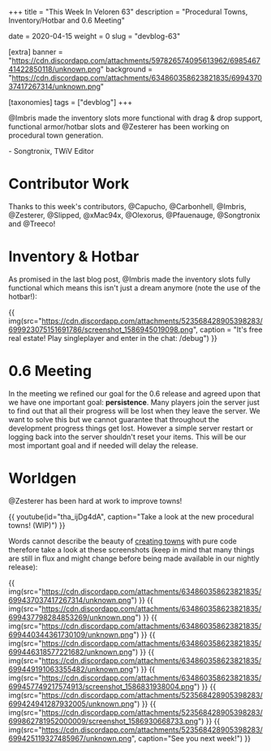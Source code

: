 +++
title = "This Week In Veloren 63"
description = "Procedural Towns, Inventory/Hotbar and 0.6 Meeting"

date = 2020-04-15
weight = 0
slug = "devblog-63"

[extra]
banner = "https://cdn.discordapp.com/attachments/597826574095613962/698546741422850118/unknown.png"
background = "https://cdn.discordapp.com/attachments/634860358623821835/699437037417267314/unknown.png"

[taxonomies]
tags = ["devblog"]
+++

@Imbris made the inventory slots more functional with drag & drop support, functional armor/hotbar slots and @Zesterer has been working on procedural town generation.

\- Songtronix, TWiV Editor

# Contributor Work

Thanks to this week's contributors, @Capucho, @Carbonhell, @Imbris, @Zesterer, @Slipped, @xMac94x, @Olexorus, @Pfauenauge, @Songtronix and @Treeco!

# Inventory & Hotbar

As promised in the last blog post, @Imbris made the inventory slots fully functional which means this isn't just a dream anymore (note the use of the hotbar!):

{{ img(src="https://cdn.discordapp.com/attachments/523568428905398283/699923075151691786/screenshot_1586945019098.png", caption = "It's free real estate! Play singleplayer and enter in the chat: /debug") }}

# 0.6 Meeting

In the meeting we refined our goal for the 0.6 release and agreed upon that we have one important goal: **persistence**. Many players join the server just to find out that all their progress will be lost when they leave the server. We want to solve this but we cannot guarantee that throughout the development progress things get lost. However a simple server restart or logging back into the server shouldn't reset your items. This will be our most important goal and if needed will delay the release.

# Worldgen

@Zesterer has been hard at work to improve towns!

{{ youtube(id="tha_ijDg4dA", caption="Take a look at the new procedural towns! (WIP)") }}

Words cannot describe the beauty of [creating towns](https://www.reddit.com/r/Veloren/comments/g13m1b/more_impressions_of_the_new_towngen/fndg2ae?utm_source=share&utm_medium=web2x) with pure code therefore take a look at these screenshots (keep in mind that many things are still in flux and might change before being made available in our nightly release):

{{ img(src="https://cdn.discordapp.com/attachments/634860358623821835/699437037417267314/unknown.png") }}
{{ img(src="https://cdn.discordapp.com/attachments/634860358623821835/699437798284853269/unknown.png") }}
{{ img(src="https://cdn.discordapp.com/attachments/634860358623821835/699440344361730109/unknown.png") }}
{{ img(src="https://cdn.discordapp.com/attachments/634860358623821835/699446318577221682/unknown.png") }}
{{ img(src="https://cdn.discordapp.com/attachments/634860358623821835/699449191063355482/unknown.png") }}
{{ img(src="https://cdn.discordapp.com/attachments/634860358623821835/699457749217574913/screenshot_1586831938004.png") }}
{{ img(src="https://cdn.discordapp.com/attachments/523568428905398283/699424941287932005/unknown.png") }}
{{ img(src="https://cdn.discordapp.com/attachments/523568428905398283/699862781952000009/screenshot_1586930668733.png") }}
{{ img(src="https://cdn.discordapp.com/attachments/523568428905398283/699425119327485967/unknown.png", caption="See you next week!") }}
